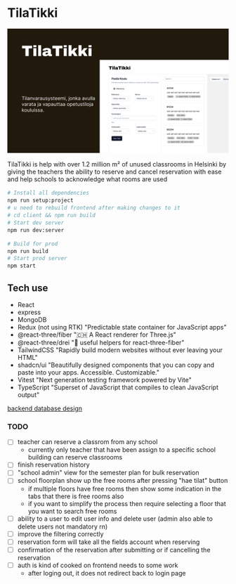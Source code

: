 # TilaTikki

![cover image](./cover.png)

TilaTikki is help with over 1.2 million m² of unused classrooms in Helsinki by giving the teachers the ability to reserve and cancel reservation with ease and
help schools to acknowledge what rooms are used

```sh
# Install all dependencies
npm run setup:project
# u need to rebuild frontend after making changes to it
# cd client && npm run build
# Start dev server
npm run dev:server
```

```sh
# Build for prod
npm run build
# Start prod server
npm start
```

## Tech use

- React
- express
- MongoDB
- Redux (not using RTK) "Predictable state container for JavaScript apps"
- @react-three/fiber "🇨🇭 A React renderer for Three.js"
- @react-three/drei "🥉 useful helpers for react-three-fiber"
- TailwindCSS "Rapidly build modern websites without ever leaving your HTML"
- shadcn/ui "Beautifully designed components that you can copy and paste into your apps. Accessible. Customizable."
- Vitest "Next generation testing framework powered by Vite"
- TypeScript "Superset of JavaScript that compiles to clean JavaScript output"

[backend database design](https://www.figma.com/file/Mkq2rjNwP50lYfI0qwXVc9/Tilatikki-Figma?type=whiteboard&node-id=0-1&t=fVfQKz3hftcHYhFg-0)

### TODO

- [ ] teacher can reserve a classrom from any school
  - currently only teacher that have been assign to a specific school building can reserve classrooms
- [ ] finish reservation history
- [ ] "school admin" view for the semester plan for bulk reservation
- [ ] school floorplan show up the free rooms after pressing "hae tilat" button
  - if multiple floors have free rooms then show some indication in the tabs that there is free rooms also
  - if you want to simplify the process then require selecting a floor that you want to search free rooms
- [ ] ability to a user to edit user info and delete user (admin also able to delete users not mandatory rn)
- [ ] improve the filtering correctly
- [ ] reservation form will take all the fields account when reserving
- [ ] confirmation of the reservation after submitting or if cancelling the reservation
- [ ] auth is kind of cooked on frontend needs to some work
  - after loging out, it does not redirect back to login page
